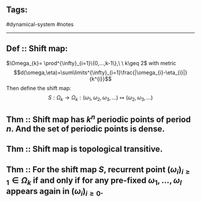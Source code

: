 ## Tags:

#dynamical-system #notes 

---

## Def :: Shift map:

$\Omega_{k}= \prod^{\infty}_{i=1}\{0,...,k-1\},\ \ k\geq 2$ with metric   $$d(\omega,\eta)=\sum\limits^{\infty}_{i=1}\frac{|\omega_{i}-\eta_{i}|}{k^{i}}$$
Then define the shift map:
$$S:\Omega_{k}\rightarrow \Omega_{k}:(\omega_{1},\omega_{2},\omega_{3},...)\mapsto (\omega_{2},\omega_{3},...)$$

## Thm :: Shift map has $k^{n}$ periodic points of period $n$. And the set of periodic points is dense. 



## Thm :: Shift map is topological transitive.



## Thm :: For the shift map $S$, recurrent point $(\omega_{i})_{i\geq1}\in \Omega_{k}$ if and only if for any pre-fixed $\omega_{1},...,\omega_{l}$ appears again in $(\omega_{i})_{i\geq0}$. 
